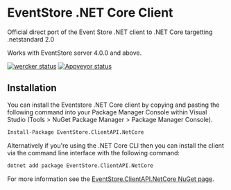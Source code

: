 # EventStore .NET Core Client

Official direct port of the Event Store .NET client to .NET Core targetting .netstandard 2.0

Works with EventStore server 4.0.0 and above.

[![wercker status](https://app.wercker.com/status/21204a69779b2b4543242fd543d0aaab/s/master "wercker status")](https://app.wercker.com/project/byKey/21204a69779b2b4543242fd543d0aaab)
[![Appveyor status](https://ci.appveyor.com/api/projects/status/8tcaw05oa59fkba2/branch/master?svg=true)](https://ci.appveyor.com/project/EventStore/clientapi-netcore/branch/master)

## Installation

You can install the Eventstore .NET Core client by copying and pasting the following command into your Package Manager Console within Visual Studio (Tools > NuGet Package Manager > Package Manager Console).

```bash
Install-Package EventStore.ClientAPI.NetCore
```

Alternatively if you're using the .NET Core CLI then you can install the client via the command line interface with the following command:

```bash
dotnet add package EventStore.ClientAPI.NetCore
```

For more information see the [EventStore.ClientAPI.NetCore NuGet page](https://www.nuget.org/packages/EventStore.ClientAPI.NetCore/).

